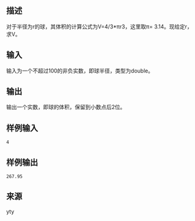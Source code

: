 ## 描述


对于半径为r的球，其体积的计算公式为V=4/3*πr3，这里取π= 3.14。现给定r，求V。

## 输入


输入为一个不超过100的非负实数，即球半径，类型为double。

## 输出


输出一个实数，即球的体积，保留到小数点后2位。

## 样例输入


```
4
```


## 样例输出


```
267.95
```


## 来源


yty

